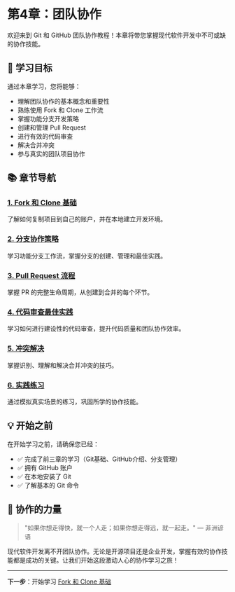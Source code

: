 # 第4章：团队协作

欢迎来到 Git 和 GitHub 团队协作教程！本章将带您掌握现代软件开发中不可或缺的协作技能。

## 🎯 学习目标

通过本章学习，您将能够：
- 理解团队协作的基本概念和重要性
- 熟练使用 Fork 和 Clone 工作流
- 掌握功能分支开发策略
- 创建和管理 Pull Request
- 进行有效的代码审查
- 解决合并冲突
- 参与真实的团队项目协作

## 📚 章节导航

### [1. Fork 和 Clone 基础](./01-fork-clone.md)
了解如何复制项目到自己的账户，并在本地建立开发环境。

### [2. 分支协作策略](./02-branch-strategy.md)
学习功能分支工作流，掌握分支的创建、管理和最佳实践。

### [3. Pull Request 流程](./03-pull-request.md)
掌握 PR 的完整生命周期，从创建到合并的每个环节。

### [4. 代码审查最佳实践](./04-code-review.md)
学习如何进行建设性的代码审查，提升代码质量和团队协作效率。

### [5. 冲突解决](./05-conflict-resolution.md)
掌握识别、理解和解决合并冲突的技巧。

### [6. 实践练习](./06-practice.md)
通过模拟真实场景的练习，巩固所学的协作技能。

## 💡 开始之前

在开始学习之前，请确保您已经：
- ✅ 完成了前三章的学习（Git基础、GitHub介绍、分支管理）
- ✅ 拥有 GitHub 账户
- ✅ 在本地安装了 Git
- ✅ 了解基本的 Git 命令

## 🚀 协作的力量

> "如果你想走得快，就一个人走；如果你想走得远，就一起走。" — 非洲谚语

现代软件开发离不开团队协作。无论是开源项目还是企业开发，掌握有效的协作技能都是成功的关键。让我们开始这段激动人心的协作学习之旅！

---

**下一步**：开始学习 [Fork 和 Clone 基础](./01-fork-clone.md) 